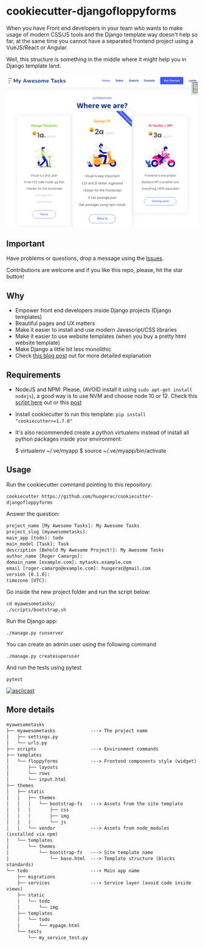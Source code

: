 # cookiecutter-djangofloppyforms

When you have Front end developers in your team who wants to make usage of modern CSS/JS tools and the Django template way doesn't help so far, at the same time you cannot have a separated frontend project using a VueJS/React or Angular.

Well, this structure is something in the middle where it might help you in Django template land.

![Screenshot](screenshot_home.png)

## Important

Have problems or questions, drop a message using the [Issues](https://github.com/huogerac/cookiecutter-djangofloppyforms/issues).

Contributions are welcome and if you like this repo, please, hit the star button!

## Why

- Empower front end developers inside Django projects (Django templates)
- Beautiful pages and UX matters
- Make it easier to install and use modern Javascript/CSS libraries
- Make it easier to use website templates (when you buy a pretty html website template)
- Make Django a little bit less monolithic
- Check [this blog post](https://huogerac.hashnode.dev/better-usage-of-jscss-inside-django-templates-with-django-floppyforms-ckoervqa101rmv9s1gzazhco7) out for more detailed explanation

## Requirements

- NodeJS and NPM: Please, (AVOID install it using `sudo apt-get install nodejs`), a good way is to
  use NVM and choose node 10 or 12. Check this [script here](https://github.com/huogerac/dev-tools/blob/master/install_nvm.sh) out or this [post](https://heynode.com/tutorial/install-nodejs-locally-nvm)

- Install cookiecutter to run this template: `pip install "cookiecutter>=1.7.0"`

- It's also recommended create a python virtualenv instead of install all python packages inside your environment:

  $ virtualenv ~/.ve/myapp
  $ source ~/.ve/myapp/bin/activate

## Usage

Run the cookiecutter command pointing to this repository:

    cookiecutter https://github.com/huogerac/cookiecutter-djangofloppyforms

Answer the question:

    project_name [My Awesome Tasks]: My Awesome Tasks
    project_slug [myawesometasks]:
    main_app [todo]: todo
    main_model [Task]: Task
    description [Behold My Awesome Project!]: My Awesome Tasks
    author_name [Roger Camargo]:
    domain_name [example.com]: mytasks.example.com
    email [roger-camargo@example.com]: huogerac@gmail.com
    version [0.1.0]:
    timezone [UTC]:

Go inside the new project folder and run the script below:

    cd myawesometasks/
    ./scripts/bootstrap.sh

Run the Django app:

    ./manage.py runserver

You can create an admin user using the following command

    ./manage.py createsuperuser

And run the tests using pytest

    pytest

[![asciicast](https://asciinema.org/a/O33SwNhgsEelOom6pQ1xBRTz7.svg)](https://asciinema.org/a/O33SwNhgsEelOom6pQ1xBRTz7)

## More details

```shell
myawesometasks
├── myawesometasks             ---> The project name
│   ├── settings.py
│   └── urls.py
├── scripts                    ---> Environment commands
├── templates
│   └── floppyforms            ---> Frontend components style (widget)
│       ├── layouts
│       └── rows
│       └── input.html
├── themes
│   ├── static
│   │   ├── themes
│   │   │   └── bootstrap-fs   ---> Assets from the site template
│   │   │       ├── css
│   │   │       ├── img
│   │   │       └── js
│   │   └── vendor             ---> Assets from node_modules (installed via npm)
│   └── templates
│       └── themes
│           └── bootstrap-fs   ---> Site template name
|               └── base.html  ---> Template structure (blocks standards)
└── todo                       ---> Main app name
    ├── migrations
    ├── services               ---> Service layer (avoid code inside views)
    ├── static
    │   └── todo
    │       └── img
    ├── templates
    │   └── todo
    │       └── mypage.html
    └── tests
        └── my_service_test.py

```

